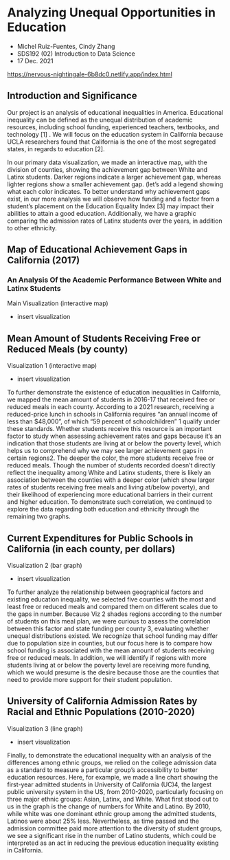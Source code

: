 # Analyzing Unequal Opportunities in Education 

- Michel Ruiz-Fuentes, Cindy Zhang
- SDS192 (02) Introduction to Data Science
- 17 Dec. 2021

https://nervous-nightingale-6b8dc0.netlify.app/index.html

## Introduction and Significance 

Our project is an analysis of educational inequalities in America. Educational inequality can be defined as the unequal distribution of academic resources, including school funding, experienced teachers, textbooks, and technology [1] . We will focus on the education system in California because UCLA researchers found that California is the one of the most segregated states, in regards to education [2].

In our primary data visualization, we made an interactive map, with the division of counties, showing the achievement gap between White and Latinx students. Darker regions indicate a larger achievement gap, whereas lighter regions show a smaller achievement gap. (let’s add a legend showing what each color indicates. To better understand why achievement gaps exist, in our more analysis we will observe how funding and a factor from a student’s placement on the Education Equality Index [3] may impact their abilities to attain a good education. Additionally, we have a graphic comparing the admission rates of Latinx students over the years, in addition to other ethnicity.

## Map of Educational Achievement Gaps in California (2017)
### An Analysis Of the Academic Performance Between White and Latinx Students

Main Visualization (interactive map)

* insert visualization  

## Mean Amount of Students Receiving Free or Reduced Meals (by county)

Visualization 1 (interactive map)

* insert visualization 

To further demonstrate the existence of education inequalities in California, we mapped the mean amount of students in 2016-17 that received free or reduced meals in each county. According to a 2021 research, receiving a reduced-price lunch in schools in California requires “an annual income of less than $48,000”, of which “59 percent of schoolchildren” 1 qualify under these standards. Whether students receive this resource is an important factor to study when assessing achievement rates and gaps because it’s an indication that those students are living at or below the poverty level, which helps us to comprehend why we may see larger achievement gaps in certain regions2. The deeper the color, the more students receive free or reduced meals. Though the number of students recorded doesn’t directly reflect the inequality among White and Latinx students, there is likely an association between the counties with a deeper color (which show larger rates of students receiving free meals and living at/below poverty), and their likelihood of experiencing more educational barriers in their current and higher education. To demonstrate such correlation, we continued to explore the data regarding both education and ethnicity through the remaining two graphs.

## Current Expenditures for Public Schools in California (in each county, per dollars)

Visualization 2 (bar graph)

* insert visualization  

To further analyze the relationship between geographical factors and existing education inequality, we selected five counties with the most and least free or reduced meals and compared them on different scales due to the gaps in number. Because Viz 2 shades regions according to the number of students on this meal plan, we were curious to assess the correlation between this factor and state funding per county 3, evaluating whether unequal distributions existed. We recognize that school funding may differ due to population size in counties, but our focus here is to compare how school funding is associated with the mean amount of students receiving free or reduced meals. In addition, we will identify if regions with more students living at or below the poverty level are receiving more funding, which we would presume is the desire because those are the counties that need to provide more support for their student population.

## University of California Admission Rates by Racial and Ethnic Populations (2010-2020)

Visualization 3 (line graph)

* insert visualization  

Finally, to demonstrate the educational inequality with an analysis of the differences among ethnic groups, we relied on the college admission data as a standard to measure a particular group’s accessibility to better education resources. Here, for example, we made a line chart showing the first-year admitted students in University of California (UC)4, the largest public university system in the US, from 2010-2020, particularly focusing on three major ethnic groups: Asian, Latinx, and White. What first stood out to us in the graph is the change of numbers for White and Latino. By 2010, while white was one dominant ethnic group among the admitted students, Latinos were about 25% less. Nevertheless, as time passed and the admission committee paid more attention to the diversity of student groups, we see a significant rise in the number of Latino students, which could be interpreted as an act in reducing the previous education inequality existing in California.
